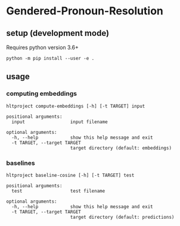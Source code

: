 # Gendered-Pronoun-Resolution

## setup (development mode)

Requires python version 3.6+

	python -m pip install --user -e .

## usage

### computing embeddings 

	hltproject compute-embeddings [-h] [-t TARGET] input

	positional arguments:
	  input                 input filename

	optional arguments:
	  -h, --help            show this help message and exit
	  -t TARGET, --target TARGET
							target directory (default: embeddings)

### baselines

	hltproject baseline-cosine [-h] [-t TARGET] test

	positional arguments:
	  test                  test filename

	optional arguments:
	  -h, --help            show this help message and exit
	  -t TARGET, --target TARGET
							target directory (default: predictions)
